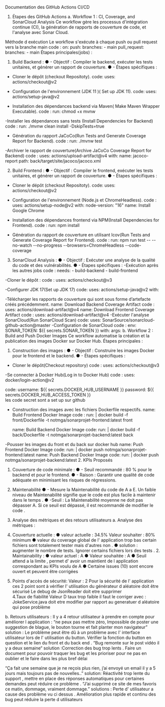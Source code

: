 Documentation des GitHub Actions CI/CD

1. Étapes des GitHub Actions
   a. Workflow 1 : CI, Coverage, and SonarCloud Analysis
   Ce workflow gère les processus d'intégration continue (CI), la génération de rapports de couverture de code, et l'analyse avec Sonar Cloud.

Méthode d exécution
Le workflow s'exécute à chaque push ou pull request vers la branche main
code :
on: push: branches: - main pull_request: branches: - main
Étapes principales(jobs) :

1. Build Backend :
   ● - Objectif : Compiler le backend, exécuter les tests unitaires, et générer un rapport de couverture.
   ● - Étapes spécifiques :

- Cloner le dépôt (checkout Repositoty).
  code: uses: actions/checkout@v2

- Configuration de l'environnement (JDK 11 )( Set up JDK 11).
  code: uses: actions/setup-java@v2

- Installation des dépendances backend via Maven( Make Maven Wrapper Executable).
  code : run: chmod +x mvnw

-Installer les dépendances sans tests (Install Dependencies for Backend)
code : run: ./mvnw clean install -DskipTests=true

- Génération du rapport JaCoCo(Run Tests and Generate Coverage Report for Backend).
  code : run: ./mvnw test

-Archiver le rapport de couverture(Archive JaCoCo Coverage Report for Backend)
code : uses: actions/upload-artifact@v4
with:
name: jacoco-report
path: back/target/site/jacoco/jacoco.xml

2. Build Frontend :
   ● - Objectif : Compiler le frontend, exécuter les tests unitaires, et générer un rapport de couverture.
   ● - Étapes spécifiques :

- Cloner le dépôt (checkout Repositoty).
  code: uses: actions/checkout@v2

- Configuration de l'environnement (Node.js et ChromeHeadless).
  code : uses: actions/setup-node@v2 with: node-version: "16"
  name: Install Google Chrome

- Installation des dépendances frontend via NPM(Install Dependencies for Frontend).
  code : run: npm install

- Génération du rapport de couverture en utilisant lcov(Run Tests and Generate Coverage Report for Frontend).
  code : run: npm run test -- --no-watch --no-progress --browsers=ChromeHeadless --code-coverage

3. SonarCloud Analysis :
   ● - Objectif : Exécuter une analyse de la qualité du code et des vulnérabilités. ● - Étapes spécifiques :
   -Exécution après les autres jobs
   code : needs: - build-backend - build-frontend

-Cloner le dépôt :
code : uses: actions/checkout@v3

-Configurer JDK 17(Set up JDK 17)
code: uses: actions/setup-java@v2 with:

-Télécharger les rapports de couverture qui sont sous forme d’artefacte créés précédemment.
name: Download Backend Coverage Artifact
code : uses: actions/download-artifact@v4
name: Download Frontend Coverage Artifact
code : uses: actions/download-artifact@v4
-Exécuter l'analyse SonarCloud(Run SonarCloud Scan)
code: uses: SonarSource/sonarcloud-github-action@master
-Configuration de SonarCloud
code : env: SONAR_TOKEN: ${{ secrets.SONAR_TOKEN }}
with:
args:
b. Workflow 2 : Build and Push Docker Images
Ce workflow automatise la création et la publication des images Docker sur Docker Hub.
Étapes principales :

1. Construction des images :
   ● - Objectif : Construire les images Docker pour le frontend et le backend.
   ● - Étapes spécifiques :

- Cloner le dépôt(Checkout repository)
  code : uses: actions/checkout@v3

-Se connecter à Docker Hub(Log in to Docker Hub)
code : uses: docker/login-action@v2

code: username: ${{ secrets.DOCKER_HUB_USERNAME }} password: ${{ secrets.DOCKER_HUB_ACCESS_TOKEN }}  
 les code secret sont a set up sur github

- Construction des images avec les fichiers Dockerfile respectifs.
  name: Build Frontend Docker Image
  code : run: | docker build -f front/Dockerfile -t notmga/sonarprojet-frontend:latest front

  name: Build Backend Docker Image
  code: run: | docker build -f back/Dockerfile -t notmga/sonarprojet-backend:latest back

-Pousser les images du front et du back sur docker hub
name: Push Frontend Docker Image
code: run: | docker push notmga/sonarprojet-frontend:latest
name: Push Backend Docker Image
code: run: | docker push notmga/sonarprojet-backend:latest 2. KPIs Proposés

1. Couverture de code minimale :
   ● - Seuil recommandé : 80 % pour le backend et pour le frontend.
   ● - Raison : Garantir une qualité de code adéquate en minimisant les risques de régressions.
2. Maintenabilité
   ● - Mesure la Maintenabilité du code de A a E. Un faible niveau de Maintenabilité signifie que le code est plus facile à maintenir dans le temps .
   ● -Seuil : La Maintenabilité moyenne ne doit pas dépasser A. Si ce seuil est dépassé, il est recommandé de modifier le code .
3. Analyse des métriques et des retours utilisateurs
   a. Analyse des métriques :
4. Couverture actuelle :
   ● valeur actuelle : 34.5%
   Valeur souhaiter : 80% minimum
   ● valeur du coverage global de l' application trop bas certain fichiers sont totalement tester mais d'autres non .
   ● solution : augmenter le nombre de tests. Ignorer certains fichiers lors des tests . 2. Maintainability :
   ● valeur actuel : A
   ● Valeur souhaitée : A
   ● Seuil attend a la limite , permet d' avoir un maintient de l application correspondant au KPIs voulu de A
   ● Certaine issues (10) sont encore ouvert et peuvent être corrigées

5. Points d'accès de sécurité:
   Valeur : 2
   Pour la sécurité de l' application ces 2 point sont à vérifier
   l' utilisation du générateur d aléatoire doit être sécurisé
   Le debug de JsonReader doit etre supprimer  
   4.Taux de fiabilité
   Valeur D
   taux trop faible il faut le corriger avec :
   JokeService.java doit etre modifier par rapport au generatuer d aléatoire qui pose problème

b. Retours utilisateurs :
Il y a 4 retour utilisateur à prendre en compte pour améliorer l application :
“ne peux pas mettre zéro, Impossible de poster une suggestion de blague, le bouton tourne et fait planter mon navigateur”
solution : Le problème peut être dû à un problème avec l' interface utilisateur lors de l' utilisation du button. Vérifier la fonction du button en question et le lien du front et du back end .
“Bug remonte sur le post vidéo il y a deux semaine“
solution :Correction des bug trop lents . Faire un document pour pouvoir traquer les bug et les prioriser pour ne pas en oublier et le faire dans les plus bref délai

“Ça fait une semaine que je ne reçois plus rien, j’ai envoyé un email il y a 5 jours mais toujours pas de nouvelles..”
solution: Réactivité trop lente du support , mettre en place des réponses automatiques pour certaines demandes peut réduire ce problème .
“J’ai supprimé ce site de mes favoris ce matin, dommage, vraiment dommage.”
solutions : Perte d' utilisateur a cause des problème vu ci dessus . Amélioration plus rapide et continu des bug peut réduire la perte d utilisateurs
